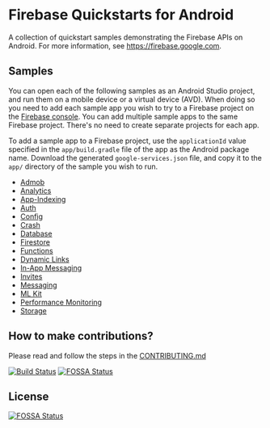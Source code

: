 # Firebase Quickstarts for Android

A collection of quickstart samples demonstrating the Firebase APIs on Android. For more information, see https://firebase.google.com.

## Samples

You can open each of the following samples as an Android Studio project, and run
them on a mobile device or a virtual device (AVD). When doing so you need to
add each sample app you wish to try to a Firebase project on the [Firebase
console](https://console.firebase.google.com). You can add multiple sample apps
to the same Firebase project. There's no need to create separate projects for
each app.

To add a sample app to a Firebase project, use the `applicationId` value specified
in the `app/build.gradle` file of the app as the Android package name. Download
the generated `google-services.json` file, and copy it to the `app/` directory of
the sample you wish to run.

- [Admob](admob/README.md)
- [Analytics](analytics/README.md)
- [App-Indexing](app-indexing/README.md)
- [Auth](auth/README.md)
- [Config](config/README.md)
- [Crash](crash/README.md)
- [Database](database/README.md)
- [Firestore](firestore/README.md)
- [Functions](functions/README.md)
- [Dynamic Links](dynamiclinks/README.md)
- [In-App Messaging](inappmessaging/README.md)
- [Invites](invites/README.md)
- [Messaging](messaging/README.md)
- [ML Kit](mlkit/README.md)
- [Performance Monitoring](perf/README.md)
- [Storage](storage/README.md)

## How to make contributions?
Please read and follow the steps in the [CONTRIBUTING.md](CONTRIBUTING.md)

[![Build Status](https://travis-ci.org/firebase/quickstart-android.svg?branch=master)](https://travis-ci.org/firebase/quickstart-android)
[![FOSSA Status](https://app.fossa.io/api/projects/git%2Bgithub.com%2Ftonylikestoburns%2Fquickstart-android.svg?type=shield)](https://app.fossa.io/projects/git%2Bgithub.com%2Ftonylikestoburns%2Fquickstart-android?ref=badge_shield)


## License
[![FOSSA Status](https://app.fossa.io/api/projects/git%2Bgithub.com%2Ftonylikestoburns%2Fquickstart-android.svg?type=large)](https://app.fossa.io/projects/git%2Bgithub.com%2Ftonylikestoburns%2Fquickstart-android?ref=badge_large)